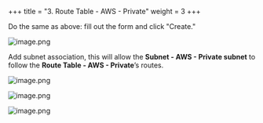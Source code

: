 +++
title = "3. Route Table - AWS - Private"
weight = 3
+++


Do the same as above: fill out the form and click "Create."


![image.png](/images/003-iii-setup-vpc-aws-resources/10-222240-image.png)


Add subnet association, this will allow the **Subnet - AWS - Private subnet** to follow the **Route Table - AWS - Private**’s routes.


![image.png](/images/003-iii-setup-vpc-aws-resources/10-355577-image.png)


![image.png](/images/003-iii-setup-vpc-aws-resources/10-237187-image.png)


![image.png](/images/003-iii-setup-vpc-aws-resources/10-941395-image.png)


